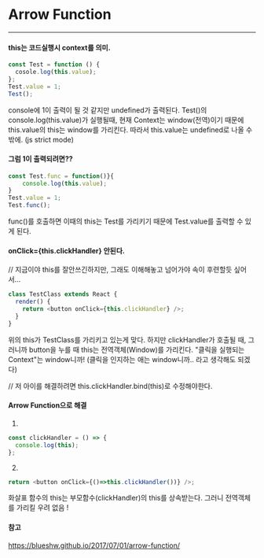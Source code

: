 # Arrow Function

---

#### this는 코드실행시 context를 의미.

```js
const Test = function () {
  cosole.log(this.value);
};
Test.value = 1;
Test();
```

console에 1이 출력이 될 것 같지만 undefined가 출력된다.
Test()의 console.log(this.value)가 실행될때, 현재 Context는 window(전역)이기 때문에 this.value의 this는 window를 가리킨다. 따라서 this.value는 undefined로 나올 수 밖에. (js strict mode)

#### 그럼 1이 출력되려면??

```js
const Test.func = function()}{
    console.log(this.value);
}
Test.value = 1;
Test.func();
```

func()를 호출하면 이때의 this는 Test를 가리키기 때문에 Test.value를 출력할 수 있게 된다.

#### onClick={this.clickHandler} 안된다.

// 지금이야 this를 잘안쓰긴하지만, 그래도 이해해놓고 넘어가야 속이 후련할듯 싶어서...

```js
class TestClass extends React {
  render() {
    return <button onClick={this.clickHandler} />;
  }
}
```

위의 this가 TestClass를 가리키고 있는게 맞다. 하지만 clickHandler가 호출될 때, 그러니까 button을 누를 때 this는 전역객체(Window)를 가리킨다. "클릭을 실행되는 Context"는 window니까! (클릭을 인지하는 애는 window니까.. 라고 생각해도 되겠다)

// 저 아이를 해결하려면 this.clickHandler.bind(this)로 수정해야한다.

#### Arrow Function으로 해결

1.

```js
const clickHandler = () => {
  console.log(this);
};
```

2.

```js
return <button onClick={()=>this.clickHandler())} />;

```

화살표 함수의 this는 부모함수(clickHandler)의 this를 상속받는다. 그러니 전역객체를 가리킬 우려 없음 !

#### 참고

https://blueshw.github.io/2017/07/01/arrow-function/
